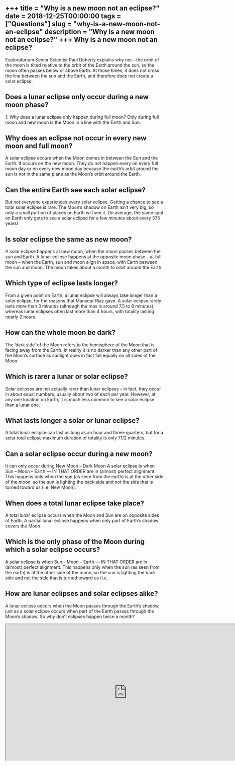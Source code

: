 +++
title = "Why is a new moon not an eclipse?"
date = 2018-12-25T00:00:00
tags = ["Questions"]
slug = "why-is-a-new-moon-not-an-eclipse"
description = "Why is a new moon not an eclipse?"
+++
Why is a new moon not an eclipse?
---------------------------------

Exploratorium Senior Scientist Paul Doherty explains why not—the orbit of the moon is tilted relative to the orbit of the Earth around the sun, so the moon often passes below or above Earth. At those times, it does not cross the line between the sun and the Earth, and therefore does not create a solar eclipse.

Does a lunar eclipse only occur during a new moon phase?
--------------------------------------------------------

1\. Why does a lunar eclipse only happen during full moon? Only during full moon and new moon is the Moon in a line with the Earth and Sun.

Why does an eclipse not occur in every new moon and full moon?
--------------------------------------------------------------

A solar eclipse occurs when the Moon comes in between the Sun and the Earth. It occurs on the new moon. They do not happen every on every full moon day or on every new moon day because the earth’s orbit around the sun is not in the same plane as the Moon’s orbit around the Earth.

Can the entire Earth see each solar eclipse?
--------------------------------------------

But not everyone experiences every solar eclipse. Getting a chance to see a total solar eclipse is rare. The Moon’s shadow on Earth isn’t very big, so only a small portion of places on Earth will see it. On average, the same spot on Earth only gets to see a solar eclipse for a few minutes about every 375 years!

Is solar eclipse the same as new moon?
--------------------------------------

A solar eclipse happens at new moon, when the moon passes between the sun and Earth. A lunar eclipse happens at the opposite moon phase – at full moon – when the Earth, sun and moon align in space, with Earth between the sun and moon. The moon takes about a month to orbit around the Earth.

Which type of eclipse lasts longer?
-----------------------------------

From a given point on Earth, a lunar eclipse will always take longer than a solar eclipse, for the reasons that Mansour Riaz gave. A solar eclipse rarely lasts more than 3 minutes (although the max is around 7.5 to 8 minutes), whereas lunar eclipses often last more than 4 hours, with totality lasting nearly 2 hours.

How can the whole moon be dark?
-------------------------------

The ‘dark side’ of the Moon refers to the hemisphere of the Moon that is facing away from the Earth. In reality it is no darker than any other part of the Moon’s surface as sunlight does in fact fall equally on all sides of the Moon.

Which is rarer a lunar or solar eclipse?
----------------------------------------

Solar eclipses are not actually rarer than lunar eclipses – in fact, they occur in about equal numbers, usually about two of each per year. However, at any one location on Earth, it is much less common to see a solar eclipse than a lunar one.

What lasts longer a solar or lunar eclipse?
-------------------------------------------

A total lunar eclipse can last as long as an hour and three-quarters, but for a solar total eclipse maximum duration of totality is only 71/2 minutes.

Can a solar eclipse occur during a new moon?
--------------------------------------------

It can only occur during New Moon – Dark Moon A solar eclipse is when Sun – Moon – Earth — IN THAT ORDER are in (almost) perfect alignment. This happens only when the sun (as seen from the earth) is at the other side of the moon, so the sun is lighting the back side and not the side that is turned toward us (i.e. New Moon).

When does a total lunar eclipse take place?
-------------------------------------------

A total lunar eclipse occurs when the Moon and Sun are on opposite sides of Earth. A partial lunar eclipse happens when only part of Earth’s shadow covers the Moon.

Which is the only phase of the Moon during which a solar eclipse occurs?
------------------------------------------------------------------------

A solar eclipse is when Sun – Moon – Earth — IN THAT ORDER are in (almost) perfect alignment. This happens only when the sun (as seen from the earth) is at the other side of the moon, so the sun is lighting the back side and not the side that is turned toward us (i.e.

How are lunar eclipses and solar eclipses alike?
------------------------------------------------

A lunar eclipse occurs when the Moon passes through the Earth’s shadow, just as a solar eclipse occurs when part of the Earth passes through the Moon’s shadow. So why don’t eclipses happen twice a month?

<iframe allow="accelerometer; autoplay; clipboard-write; encrypted-media; gyroscope; picture-in-picture" allowfullscreen="" class="__youtube_prefs__  epyt-is-override  no-lazyload" data-no-lazy="1" data-origheight="433" data-origwidth="770" data-skipgform_ajax_framebjll="" height="433" id="_ytid_24136" loading="lazy" src="https://www.youtube.com/embed/GnZ3dogED7w?enablejsapi=1&autoplay=0&cc_load_policy=0&cc_lang_pref=&iv_load_policy=1&loop=0&modestbranding=0&rel=1&fs=1&playsinline=0&autohide=2&theme=dark&color=red&controls=1&" title="YouTube player" width="770"></iframe>